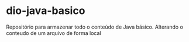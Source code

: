 # dio-java-basico
Repositório para armazenar todo o conteúdo de Java básico.
Alterando o conteudo de um arquivo de forma local
